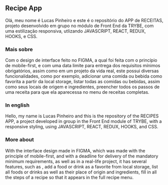 ## Recipe App

Olá, meu nome é Lucas Pinheiro e este é o repositório do APP de RECEITAS, projeto desenvolvido em grupo no módulo de Front End da TRYBE, com uma estilização responsiva, utlizando JAVASCRIPT, REACT, REDUX, HOOKS, e CSS.

### Mais sobre

Com o design de interface feito no FIGMA, a qual foi feita com o princípio de mobile-first, e com uma data limite para entrega dos requisitos mínimos obrigatórios, assim como em um projeto da vida real, este possui diversas funcionalidades, como por exemplo, adicionar uma comida ou bebida como favorita a partir da local storage, listar todas as comidas ou bebidas, assim como seus locais de origem e ingredientes, preencher todos os passos de uma receita para que ela aparecessa no menu de receitas completas.


### In english
Hello, my name is Lucas Pinheiro and this is the repository of the RECIPES APP, a project developed in group in the Front End module of TRYBE, with a responsive styling, using JAVASCRIPT, REACT, REDUX, HOOKS, and CSS.

### More about

With the interface design made in FIGMA, which was made with the principle of mobile-first, and with a deadline for delivery of the mandatory minimum requirements, as well as in a real-life project, it has several features, such as , add a food or drink as a favorite from local storage, list all foods or drinks as well as their place of origin and ingredients, fill in all the steps of a recipe so that it appears in the full recipe menu.
